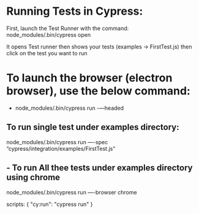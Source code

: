 # Running Tests in Cypress:
First, launch the Test Runner with the command: node_modules/.bin/cypress open

It opens Test runner then shows your tests (examples -> FirstTest.js) then click on the test you want to run 

# To launch the browser (electron browser), use the below command:
-  node_modules/.bin/cypress run -—headed 

## To run single test under examples directory:
node_modules/.bin/cypress run —-spec “cypress/integration/examples/FirstTest.js” 

## - To run All thee tests under examples directory using chrome
node_modules/.bin/cypress run —-browser chrome

scripts: {
    "cy:run": "cypress run"
}